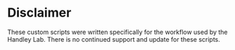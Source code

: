 # Disclaimer

These custom scripts were written specifically for the workflow used by the Handley Lab. There is no continued support and update for these scripts. 
